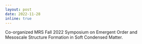 ```yaml
---
layout: post
date: 2022-11-28
inline: true
---
```


Co-organized MRS Fall 2022 Symposium on Emergent Order and Mesoscale Structure
Formation in Soft Condensed Matter.

<!-- A simple inline announcement with Markdown emoji! :sparkles: :smile: -->
